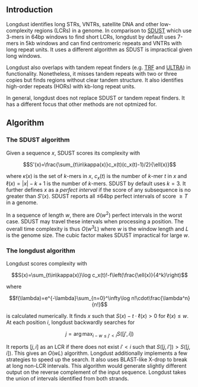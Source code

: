 ## Introduction

Longdust identifies long STRs, VNTRs, satellite DNA and other low-complexity
regions (LCRs) in a genome. In comparison to [SDUST][sdust] which use 3-mers in
64bp windows to find short LCRs, longdust by default uses 7-mers in 5kb windows
and can find centromeric repeats and VNTRs with long repeat units. It uses a
different algorithm as SDUST is impractical given long windows.

Longdust also overlaps with tandem repeat finders (e.g. [TRF][trf] and
[ULTRA][ultra]) in functionality. Nonetheless, it misses tandem repeats with
two or three copies but finds regions without clear tandem structure. It also
identifies high-order repeats (HORs) with kb-long repeat units.

In general, longdust does not replace SDUST or tandem repeat finders. It has a
different focus that other methods are not optmized for.

## Algorithm

### The SDUST algorithm

Given a sequence $x$, SDUST scores its complexity with
```math
S'(x)=\frac{\sum_{t\in\kappa(x)}c_x(t)(c_x(t)-1)/2}{\ell(x)}
```
where $`\kappa(x)`$ is the set of $k$-mers in $x$, $`c_x(t)`$ is the number
of $k$-mer $t$ in $x$ and $`\ell(x)=|x|-k+1`$ is the number of $k$-mers. SDUST
by default uses $k=3$. It further defines $x$ as a *perfect interval* if the
score of any subsequence is no greater than $S'(x)$. SDUST reports all
$`\le`$64bp perfect intervals of score $`\ge T`$ in a genome.

In a sequence of length $w$, there are $O(w^2)$ perfect intervals in the worst
case. SDUST may travel these intervals when processing a position. The overall
time complexity is thus $`O(w^3L)`$ where $w$ is the window length and $L$ is
the genome size. The cubic factor makes SDUST impractical for large $w$.

### The longdust algorithm

Longdust scores complexity with
```math
S(x)=\sum_{t\in\kappa(x)}\log c_x(t)!-f\left(\frac{\ell(x)}{4^k}\right)
```
where
```math
f(\lambda)=e^{-\lambda}\sum_{n=0}^\infty\log n!\cdot\frac{\lambda^n}{n!}
```
is calculated numerically. It finds $x$ such that $`S(x)-t\cdot\ell(x)>0`$ for
$`\ell(x)\le w`$. At each position $i$, longdust backwardly searches for
```math
j=\arg\max_{i-w\le j'<i} S([j',i])
```
It reports $`[j,i]`$ as an LCR if there does not exist $`i'<i`$ such that
$`S([j,i'])>S([j,i])`$. This gives an $`O(wL)`$ algorithm. Longdust
additionally implements a few strategies to speed up the search.
It also uses BLAST-like X-drop to break at long non-LCR intervals.
This algorithm would generate slightly different output on the reverse
complement of the input sequence. Longdust takes the union of intervals
identified from both strands.

[sdust]: https://pubmed.ncbi.nlm.nih.gov/16796549
[trf]: https://github.com/Benson-Genomics-Lab/TRF
[ultra]: https://github.com/TravisWheelerLab/ULTRA
